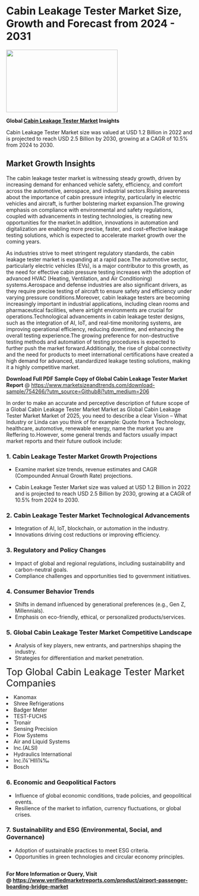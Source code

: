 <H1>Cabin Leakage Tester Market Size, Growth and Forecast from 2024 - 2031</H1><img class="aligncenter size-medium wp-image-584254" src="https://thirdeyenews.in/wp-content/uploads/2024/09/Global-Market-Research-300x168.jpeg" alt="" width="300" height="168" /><p><strong>Global&nbsp;<a href="https://www.marketsizeandtrends.com/download-sample/754266/?utm_source=Github8j?utm_medium=206">Cabin Leakage Tester Market</a> Insights</strong></p><p>Cabin Leakage Tester Market size was valued at USD 1.2 Billion in 2022 and is projected to reach USD 2.5 Billion by 2030, growing at a CAGR of 10.5% from 2024 to 2030.</p><p><h2>Market Growth Insights</h2> <p>The cabin leakage tester market is witnessing steady growth, driven by increasing demand for enhanced vehicle safety, efficiency, and comfort across the automotive, aerospace, and industrial sectors.Rising awareness about the importance of cabin pressure integrity, particularly in electric vehicles and aircraft, is further bolstering market expansion.The growing emphasis on compliance with environmental and safety regulations, coupled with advancements in testing technologies, is creating new opportunities for the market.In addition, innovations in automation and digitalization are enabling more precise, faster, and cost-effective leakage testing solutions, which is expected to accelerate market growth over the coming years.</p> <p>As industries strive to meet stringent regulatory standards, the cabin leakage tester market is expanding at a rapid pace.The automotive sector, particularly electric vehicles (EVs), is a major contributor to this growth, as the need for effective cabin pressure testing increases with the adoption of advanced HVAC (Heating, Ventilation, and Air Conditioning) systems.Aerospace and defense industries are also significant drivers, as they require precise testing of aircraft to ensure safety and efficiency under varying pressure conditions.Moreover, cabin leakage testers are becoming increasingly important in industrial applications, including clean rooms and pharmaceutical facilities, where airtight environments are crucial for operations.Technological advancements in cabin leakage tester designs, such as the integration of AI, IoT, and real-time monitoring systems, are improving operational efficiency, reducing downtime, and enhancing the overall testing experience.The growing preference for non-destructive testing methods and automation of testing procedures is expected to further push the market forward.Additionally, the rise of global connectivity and the need for products to meet international certifications have created a high demand for advanced, standardized leakage testing solutions, making it a highly competitive market.</p> <p><span class=""><strong>Download Full PDF Sample Copy of Global Cabin Leakage Tester Market Report</strong> @ <a href="https://www.marketsizeandtrends.com/download-sample/754266/?utm_source=Github8j?utm_medium=206" target="_blank">https://www.marketsizeandtrends.com/download-sample/754266/?utm_source=Github8j?utm_medium=206</a></span></p><p>In order to make an accurate and perceptive description of future scope of a Global&nbsp;Cabin Leakage Tester Market Market as Global&nbsp;Cabin Leakage Tester Market Market of 2025, you need to describe a clear Vision &ndash; What Industry or Linda can you think of for example: Quote from a Technology, healthcare, automotive, renewable energy, name the market you are Reffering to.However, some general trends and factors usually impact market reports and their future outlook include:</p><h3>1.&nbsp;<strong>Cabin Leakage Tester Market Growth Projections</strong></h3><ul><li>Examine market size trends, revenue estimates and CAGR (Compounded Annual Growth Rate) projections.</li><li><p>Cabin Leakage Tester Market size was valued at USD 1.2 Billion in 2022 and is projected to reach USD 2.5 Billion by 2030, growing at a CAGR of 10.5% from 2024 to 2030.</p></li></ul><h3>2.&nbsp;<strong>Cabin Leakage Tester Market Technological Advancements</strong></h3><ul><li>Integration of AI, IoT, blockchain, or automation in the industry.</li><li>Innovations driving cost reductions or improving efficiency.</li></ul><h3>3.&nbsp;<strong>Regulatory and Policy Changes</strong></h3><ul><li>Impact of global and regional regulations, including sustainability and carbon-neutral goals.</li><li>Compliance challenges and opportunities tied to government initiatives.</li></ul><h3>4.&nbsp;<strong>Consumer Behavior Trends</strong></h3><ul><li>Shifts in demand influenced by generational preferences (e.g., Gen Z, Millennials).</li><li>Emphasis on eco-friendly, ethical, or personalized products/services.</li></ul><h3>5.&nbsp;<strong>Global Cabin Leakage Tester Market Competitive Landscape</strong></h3><ul><li>Analysis of key players, new entrants, and partnerships shaping the industry.</li><li>Strategies for differentiation and market penetration.</li></ul><p data-pm-slice="1 1 []"><span style="color: inherit; font-family: inherit; font-size: 25px;">Top Global Cabin Leakage Tester Market Companies</span></p><div class="" data-test-id=""><p><li>Kanomax</li><li> Shree Refrigerations</li><li> Badger Meter</li><li> TEST-FUCHS</li><li> Tronair</li><li> Sensing Precision</li><li> Flow Systems</li><li> Air and Liquid Systems</li><li> Inc.(ALSI)</li><li> Hydraulics International</li><li> Inc.ï¼ˆHIIï¼‰</li><li> Bosch</li></p></div><h3>6.&nbsp;<strong>Economic and Geopolitical Factors</strong></h3><ul><li>Influence of global economic conditions, trade policies, and geopolitical events.</li><li>Resilience of the market to inflation, currency fluctuations, or global crises.</li></ul><h3>7.&nbsp;<strong>Sustainability and ESG (Environmental, Social, and Governance)</strong></h3><ul><li>Adoption of sustainable practices to meet ESG criteria.</li><li>Opportunities in green technologies and circular economy principles.</li></ul><h2><strong style="font-size: 14px;">For More Information or Query, Visit @&nbsp;</strong><a style="background-color: #ffffff; font-size: 14px;" href="https://www.marketsizeandtrends.com/report/cabin-leakage-tester-market/" target="_blank">https://www.verifiedmarketreports.com/product/airport-passenger-boarding-bridge-market</a></h2>